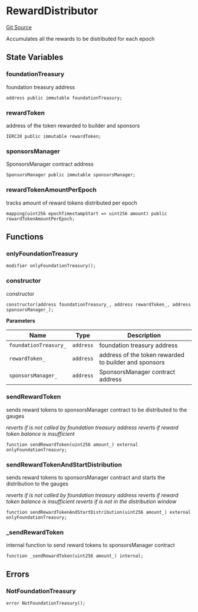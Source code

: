 # RewardDistributor

[Git Source](https://github.com/rsksmart/builder-incentives-sc/blob/41546c9143c56d780a633252c86982026a849c39/src/RewardDistributor.sol)

Accumulates all the rewards to be distributed for each epoch

## State Variables

### foundationTreasury

foundation treasury address

```solidity
address public immutable foundationTreasury;
```

### rewardToken

address of the token rewarded to builder and sponsors

```solidity
IERC20 public immutable rewardToken;
```

### sponsorsManager

SponsorsManager contract address

```solidity
SponsorsManager public immutable sponsorsManager;
```

### rewardTokenAmountPerEpoch

tracks amount of reward tokens distributed per epoch

```solidity
mapping(uint256 epochTimestampStart => uint256 amount) public rewardTokenAmountPerEpoch;
```

## Functions

### onlyFoundationTreasury

```solidity
modifier onlyFoundationTreasury();
```

### constructor

constructor

```solidity
constructor(address foundationTreasury_, address rewardToken_, address sponsorsManager_);
```

**Parameters**

| Name                  | Type      | Description                                           |
| --------------------- | --------- | ----------------------------------------------------- |
| `foundationTreasury_` | `address` | foundation treasury address                           |
| `rewardToken_`        | `address` | address of the token rewarded to builder and sponsors |
| `sponsorsManager_`    | `address` | SponsorsManager contract address                      |

### sendRewardToken

sends reward tokens to sponsorsManager contract to be distributed to the gauges

_reverts if is not called by foundation treasury address reverts if reward token balance is insufficient_

```solidity
function sendRewardToken(uint256 amount_) external onlyFoundationTreasury;
```

### sendRewardTokenAndStartDistribution

sends reward tokens to sponsorsManager contract and starts the distribution to the gauges

_reverts if is not called by foundation treasury address reverts if reward token balance is insufficient reverts if is
not in the distribution window_

```solidity
function sendRewardTokenAndStartDistribution(uint256 amount_) external onlyFoundationTreasury;
```

### \_sendRewardToken

internal function to send reward tokens to sponsorsManager contract

```solidity
function _sendRewardToken(uint256 amount_) internal;
```

## Errors

### NotFoundationTreasury

```solidity
error NotFoundationTreasury();
```
